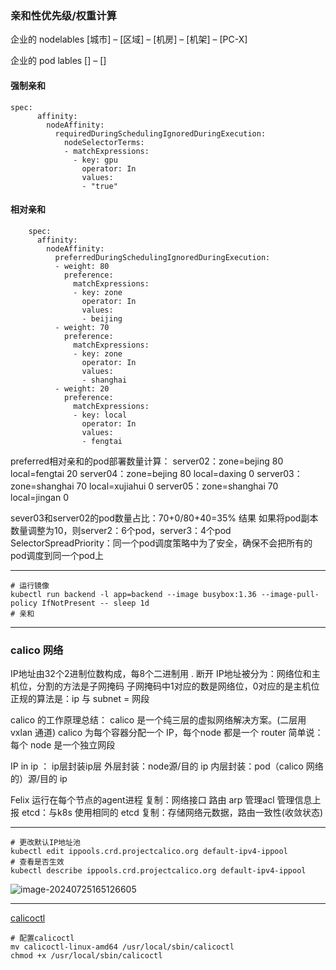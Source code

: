 ### 亲和性优先级/权重计算

企业的 nodelables
[城市] – [区域] – [机房] – [机架] – [PC-X]

企业的 pod lables
[]  – []

#### 强制亲和

```shell
spec:
      affinity:
        nodeAffinity:
          requiredDuringSchedulingIgnoredDuringExecution:
            nodeSelectorTerms:
            - matchExpressions:
              - key: gpu
                operator: In
                values:
                - "true"
```

#### 相对亲和

```shell
    spec:
      affinity:
        nodeAffinity:
          preferredDuringSchedulingIgnoredDuringExecution:
          - weight: 80
            preference:
              matchExpressions:
              - key: zone
                operator: In  
                values:
                - beijing  
          - weight: 70
            preference:  
              matchExpressions:
              - key: zone  
                operator: In  
                values:  
                - shanghai  
          - weight: 20
            preference:  
              matchExpressions:
              - key: local  
                operator: In
                values:
                - fengtai
```

preferred相对亲和的pod部署数量计算：
server02：zone=bejing 80  local=fengtai 20
server04：zone=bejing 80  local=daxing 0
server03：zone=shanghai 70 local=xujiahui 0
server05：zone=shanghai 70 local=jingan 0

sever03和server02的pod数量占比：70+0/80+40=35%
结果
如果将pod副本数量调整为10，则server2：6个pod，server3：4个pod
SelectorSpreadPriority：同一个pod调度策略中为了安全，确保不会把所有的pod调度到同一个pod上

------

```shell
# 运行镜像
kubectl run backend -l app=backend --image busybox:1.36 --image-pull-policy IfNotPresent -- sleep 1d
# 亲和

```

------

### calico 网络

IP地址由32个2进制位数构成，每8个二进制用 .  断开
IP地址被分为：网络位和主机位，分割的方法是子网掩码
子网掩码中1对应的数是网络位，0对应的是主机位
正规的算法是：ip 与 subnet = 网段

calico 的工作原理总结：
calico 是一个纯三层的虚拟网络解决方案。(二层用 vxlan 通道)
calico 为每个容器分配一个 IP，每个node 都是一个 router
简单说：每个 node 是一个独立网段

IP in ip ： ip层封装ip层
外层封装：node源/目的 ip
内层封装：pod（calico 网络的）源/目的 ip

Felix 运行在每个节点的agent进程
复制：网络接口 路由 arp 管理acl 管理信息上报
etcd：与k8s 使用相同的 etcd
复制：存储网络元数据，路由一致性(收敛状态)

------

```shell
# 更改默认IP地址池
kubectl edit ippools.crd.projectcalico.org default-ipv4-ippool
# 查看是否生效
kubectl describe ippools.crd.projectcalico.org default-ipv4-ippool
```

![image-20240725165126605](https://gitee.com/zhaojiedong/img/raw/master/image-20240725165126605.png)

------

[calicoctl](https://gitee.com/zhaojiedong/work/raw/master/%E6%96%87%E4%BB%B6/calicoctl-linux-amd64 "点击下载")

```shell
# 配置calicoctl
mv calicoctl-linux-amd64 /usr/local/sbin/calicoctl
chmod +x /usr/local/sbin/calicoctl
```

